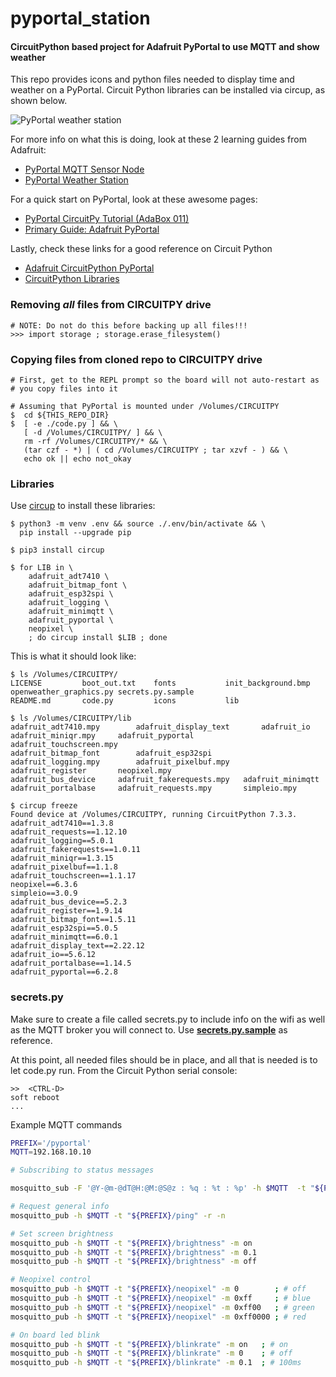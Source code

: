 # pyportal_station

#### CircuitPython based project for Adafruit PyPortal to use MQTT and show weather

This repo provides icons and python files needed to display time and weather on a PyPortal.
Circuit Python libraries can be installed via circup, as shown below.

![PyPortal weather station](https://live.staticflickr.com/65535/52496248772_7e26e1e3ad_k.jpg)

For more info on what this is doing, look at these 2 learning guides from
Adafruit:

- [PyPortal MQTT Sensor Node](https://learn.adafruit.com/pyportal-mqtt-sensor-node-control-pad-home-assistant)
- [PyPortal Weather Station](https://learn.adafruit.com/pyportal-weather-station)

For a quick start on PyPortal, look at these awesome pages:

- [PyPortal CircuitPy Tutorial (AdaBox 011)](https://www.devdungeon.com/content/pyportal-circuitpy-tutorial-adabox-011#toc-19)
- [Primary Guide: Adafruit PyPortal](https://learn.adafruit.com/adafruit-pyportal)

Lastly, check these links for a good reference on Circuit Python

- [Adafruit CircuitPython PyPortal](https://github.com/adafruit/Adafruit_CircuitPython_PyPortal)
- [CircuitPython Libraries](https://learn.adafruit.com/circuitpython-essentials/circuitpython-libraries)

### Removing _all_ files from CIRCUITPY drive

```
# NOTE: Do not do this before backing up all files!!!
>>> import storage ; storage.erase_filesystem()
```

### Copying files from cloned repo to CIRCUITPY drive
```
# First, get to the REPL prompt so the board will not auto-restart as
# you copy files into it

# Assuming that PyPortal is mounted under /Volumes/CIRCUITPY
$  cd ${THIS_REPO_DIR}
$  [ -e ./code.py ] && \
   [ -d /Volumes/CIRCUITPY/ ] && \
   rm -rf /Volumes/CIRCUITPY/* && \
   (tar czf - *) | ( cd /Volumes/CIRCUITPY ; tar xzvf - ) && \
   echo ok || echo not_okay
```

### Libraries

Use [circup](https://learn.adafruit.com/keep-your-circuitpython-libraries-on-devices-up-to-date-with-circup)
to install these libraries:

```text
$ python3 -m venv .env && source ./.env/bin/activate && \
  pip install --upgrade pip

$ pip3 install circup

$ for LIB in \
    adafruit_adt7410 \
    adafruit_bitmap_font \
    adafruit_esp32spi \
    adafruit_logging \
    adafruit_minimqtt \
    adafruit_pyportal \
    neopixel \
    ; do circup install $LIB ; done
```

This is what it should look like:
```text
$ ls /Volumes/CIRCUITPY/
LICENSE         boot_out.txt    fonts           init_background.bmp openweather_graphics.py secrets.py.sample
README.md       code.py         icons           lib

$ ls /Volumes/CIRCUITPY/lib
adafruit_adt7410.mpy        adafruit_display_text       adafruit_io         adafruit_miniqr.mpy     adafruit_pyportal       adafruit_touchscreen.mpy
adafruit_bitmap_font        adafruit_esp32spi       adafruit_logging.mpy        adafruit_pixelbuf.mpy       adafruit_register       neopixel.mpy
adafruit_bus_device     adafruit_fakerequests.mpy   adafruit_minimqtt       adafruit_portalbase     adafruit_requests.mpy       simpleio.mpy

$ circup freeze
Found device at /Volumes/CIRCUITPY, running CircuitPython 7.3.3.
adafruit_adt7410==1.3.8
adafruit_requests==1.12.10
adafruit_logging==5.0.1
adafruit_fakerequests==1.0.11
adafruit_miniqr==1.3.15
adafruit_pixelbuf==1.1.8
adafruit_touchscreen==1.1.17
neopixel==6.3.6
simpleio==3.0.9
adafruit_bus_device==5.2.3
adafruit_register==1.9.14
adafruit_bitmap_font==1.5.11
adafruit_esp32spi==5.0.5
adafruit_minimqtt==6.0.1
adafruit_display_text==2.22.12
adafruit_io==5.6.12
adafruit_portalbase==1.14.5
adafruit_pyportal==6.2.8
```

### secrets.py

Make sure to create a file called secrets.py to include info on the wifi as well as the MQTT
broker you will connect to. Use [**secrets.py.sample**](https://github.com/flavio-fernandes/pyportal_station/blob/main/secrets.py.sample)
as reference.

At this point, all needed files should be in place, and all that
is needed is to let code.py run. From the Circuit Python serial console:

```text
>>  <CTRL-D>
soft reboot
...
```

Example MQTT commands

```bash
PREFIX='/pyportal'
MQTT=192.168.10.10

# Subscribing to status messages

mosquitto_sub -F '@Y-@m-@dT@H:@M:@S@z : %q : %t : %p' -h $MQTT  -t "${PREFIX}/#"

# Request general info
mosquitto_pub -h $MQTT -t "${PREFIX}/ping" -r -n

# Set screen brightness
mosquitto_pub -h $MQTT -t "${PREFIX}/brightness" -m on
mosquitto_pub -h $MQTT -t "${PREFIX}/brightness" -m 0.1
mosquitto_pub -h $MQTT -t "${PREFIX}/brightness" -m off

# Neopixel control
mosquitto_pub -h $MQTT -t "${PREFIX}/neopixel" -m 0        ; # off
mosquitto_pub -h $MQTT -t "${PREFIX}/neopixel" -m 0xff     ; # blue
mosquitto_pub -h $MQTT -t "${PREFIX}/neopixel" -m 0xff00   ; # green
mosquitto_pub -h $MQTT -t "${PREFIX}/neopixel" -m 0xff0000 ; # red

# On board led blink
mosquitto_pub -h $MQTT -t "${PREFIX}/blinkrate" -m on   ; # on
mosquitto_pub -h $MQTT -t "${PREFIX}/blinkrate" -m 0    ; # off
mosquitto_pub -h $MQTT -t "${PREFIX}/blinkrate" -m 0.1  ; # 100ms
```
